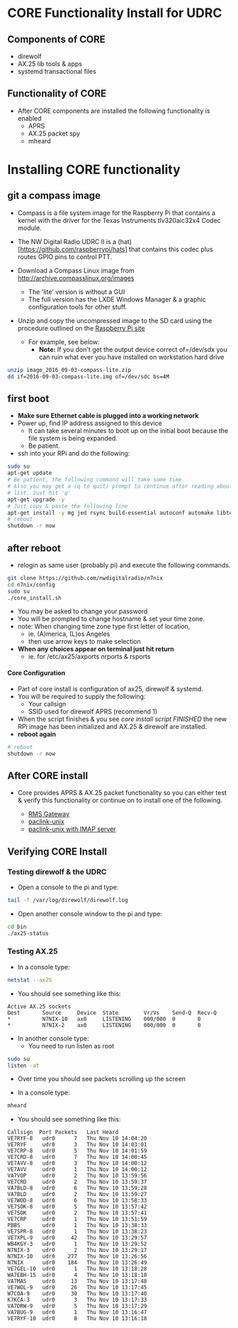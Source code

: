 # CORE Functionality Install for UDRC

## Components of CORE

* direwolf
* AX.25 lib tools & apps
* systemd transactional files

## Functionality of CORE

* After CORE components are installed the following functionality is enabled
  * APRS
  * AX.25 packet spy
  * mheard

# Installing CORE functionality

## git a compass image

* Compass is a file system image for the Raspberry Pi that contains a kernel with the driver for the Texas Instruments tlv320aic32x4 Codec module.
* The NW Digital Radio UDRC II is a (hat)[https://github.com/raspberrypi/hats] that contains this codec plus routes GPIO pins to control PTT.

* Download a Compass Linux image from http://archive.compasslinux.org/images
  * The 'lite' version is without a GUI
  * The full version has the LXDE Windows Manager & a graphic configuration tools for other stuff.
* Unzip and copy the uncompressed image to the SD card using the procedure outlined on the [Raspberry Pi site](https://www.raspberrypi.org/documentation/installation/installing-images/)
  * For example, see below:
    * **Note:** If you don't get the output device correct of=/dev/sdx you can ruin what ever you have installed on workstation hard drive
```bash
unzip image_2016_09-03-compass-lite.zip
dd if=2016-09-03-compass-lite.img of=/dev/sdc bs=4M
```

## first boot
* **Make sure Ethernet cable is plugged into a working network**
* Power up, find IP address assigned to this device
  * It can take several minutes to boot up on the initial boot because the file system is being expanded.
  * Be patient.
* ssh into your RPi and do the following:

```bash
sudo su
apt-get update
# Be patient, the following command will take some time
# Also you may get a (q to quit) prompt to continue after reading about sudoers
# list. Just hit 'q'
apt-get upgrade -y
# Just copy & paste the following line
apt-get install -y mg jed rsync build-essential autoconf automake libtool git libasound2-dev whois libncurses5-dev
# reboot
shutdown -r now
```
## after reboot
* relogin as same user (probably pi) and execute the following commands.

```bash
git clone https://github.com/nwdigitalradio/n7nix
cd n7nix/config
sudo su
./core_install.sh
```

* You may be asked to change your password
* You will be prompted to change hostname & set your time zone.
* note: When changing time zone type first letter of location,
  * ie. (A)merica, (L)os Angeles
  * then use arrow keys to make selection
* **When any choices appear on terminal just hit return**
  * ie. for /etc/ax25/axports nrports & rsports

#### Core Configuration

* Part of core install is configuration of ax25, direwolf & systemd.
* You will be required to supply the following:
  * Your callsign
  * SSID used for direwolf APRS (recommend 1)
* When the script finishes & you see *core install script FINISHED*
the new RPi image has been initialized and AX.25 & direwolf are
installed.
* **reboot again**
```bash
# reboot
shutdown -r now
```

## After CORE install

* Core provides APRS & AX.25 packet functionality so you can either
test & verify this functionality or continue on to install one of the
following.

  * [RMS Gateway](RMSGW_INSTALL.md)
  * [paclink-unix](PACLINK-UNIX_INSTALL.md)
  * [paclink-unix with IMAP server](PACLINK-UNIX-IMAP_INSTALL.md)

## Verifying CORE Install
### Testing direwolf & the UDRC

* Open a console to the pi and type:
```bash
tail -f /var/log/direwolf/direwolf.log
```
* Open another console window to the pi and type:
```bash
cd bin
./ax25-status
```
### Testing AX.25

* In a console type:
```bash
netstat --ax25
```
* You should see something like this:
```
Active AX.25 sockets
Dest       Source     Device  State        Vr/Vs    Send-Q  Recv-Q
*          N7NIX-10   ax0     LISTENING    000/000  0       0
*          N7NIX-2    ax0     LISTENING    000/000  0       0
```
* In another console type:
  * You need to run listen as root
```bash
sudo su
listen -at
```
* Over time you should see packets scrolling up the screen

* In a console type:
```bash
mheard
```
* You should see something like this:
```
Callsign  Port Packets   Last Heard
VE7RYF-8   udr0      7   Thu Nov 10 14:04:20
VE7RYF     udr0      3   Thu Nov 10 14:03:01
VE7CRP-8   udr0      5   Thu Nov 10 14:01:59
VE7CRD-8   udr0      7   Thu Nov 10 14:00:45
VE7AVV-8   udr0      3   Thu Nov 10 14:00:12
VE7AVV     udr0      1   Thu Nov 10 14:00:12
VA7VOP     udr0      2   Thu Nov 10 13:59:56
VE7CRD     udr0      2   Thu Nov 10 13:59:37
VA7BLD-8   udr0      6   Thu Nov 10 13:59:28
VA7BLD     udr0      2   Thu Nov 10 13:59:27
VE7WOD-8   udr0      6   Thu Nov 10 13:58:33
VE7SOK-8   udr0      5   Thu Nov 10 13:57:42
VE7SOK     udr0      2   Thu Nov 10 13:57:41
VE7CRP     udr0      1   Thu Nov 10 13:51:59
PBBS       udr0      1   Thu Nov 10 13:38:33
VE7SPR-8   udr0      1   Thu Nov 10 13:38:23
VE7XPL-9   udr0     42   Thu Nov 10 13:29:57
WB4KGY-3   udr0      1   Thu Nov 10 13:29:52
N7NIX-3    udr0      2   Thu Nov 10 13:29:17
N7NIX-10   udr0    277   Thu Nov 10 13:26:56
N7NIX      udr0    184   Thu Nov 10 13:26:49
VE7GEL-10  udr0      1   Thu Nov 10 13:18:28
WA7EBH-15  udr0      4   Thu Nov 10 13:18:18
VA7MAS     udr0     13   Thu Nov 10 13:17:48
VE7WOL-9   udr0     26   Thu Nov 10 13:17:45
W7COA-9    udr0     30   Thu Nov 10 13:17:40
K7KCA-3    udr0      3   Thu Nov 10 13:17:33
VA7DRW-9   udr0      5   Thu Nov 10 13:17:29
VA7BUG-9   udr0      1   Thu Nov 10 13:16:47
VE7RYF-10  udr0      8   Thu Nov 10 13:16:18
```
